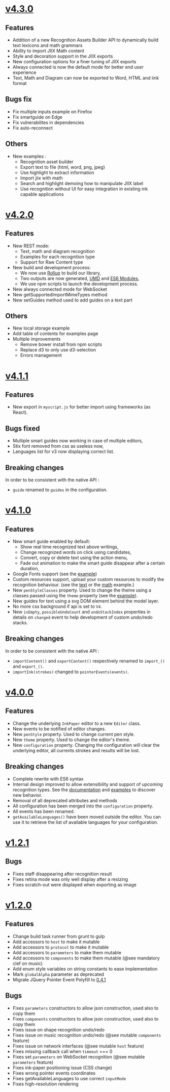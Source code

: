 # [v4.3.0](https://github.com/MyScript/MyScriptJS/tree/v4.3.0)

## Features

- Addition of a new Recognition Assets Builder API to dynamically build text lexicons and math grammars
- Ability to import JIIX Math content
- Style and decoration support in the JIIX exports
- New configuration options for a finer tuning of JIIX exports
- Always connected is now the default mode for better end user experience
- Text, Math and Diagram can now be exported to Word, HTML and iink format

## Bugs fix

- Fix multiple inputs example on Firefox
- Fix smartguide on Edge
- Fix vulnerabilites in dependencies
- Fix auto-reconnect

## Others

- New examples :
    - Recognition asset builder
    - Export text to file (html, word, png, jpeg)
    - Use highlight to extract information
    - Import jiix with math
    - Search and highlight demoing how to manipulate JIIX label
    - Use recognition without UI for easy integration in existing ink capable applications

# [v4.2.0](https://github.com/MyScript/MyScriptJS/tree/v4.2.0)

## Features

- New REST mode:
    - Text, math and diagram recognition
    - Examples for each recognition type
    - Support for Raw Content type
- New build and development process:
    - We now use [Rollup](https://rollupjs.org/) to build our library,
    - Two outputs are now generated, [UMD](https://github.com/umdjs/umd) and [ES6 Modules](https://hacks.mozilla.org/2015/08/es6-in-depth-modules/),
    - We use npm scripts to launch the development process.
- New always connected mode for WebSocket
- New getSupportedImportMimeTypes method
- New setGuides method used to add guides on a text part

## Others

- New local storage example
- Add table of contents for examples page
- Multiple improvements
    - Remove bower install from npm scripts
    - Replace d3 to only use d3-selection
    - Errors management

# [v4.1.1](https://github.com/MyScript/MyScriptJS/tree/v4.1.1)

## Features

- New export in `myscript.js` for better import using frameworks (as React).

## Bugs fixed

- Multiple smart guides now working in case of multiple editors,
- Stix font removed from css as useless now,
- Languages list for v3 now displaying correct list.

## Breaking changes

In order to be consistent with the native API :
- `guide` renamed to `guides` in the configuration.

# [v4.1.0](https://github.com/MyScript/MyScriptJS/tree/v4.1.0)

## Features
- New smart guide enabled by default:
    - Show real time recognized text above writings,
    - Change recognized words on click using candidates,
    - Convert, copy or delete text using the action menu,
    - Fade out animation to make the smart guide disappear after a certain duration,
- Google Fonts support (see the [example](./examples/v4/customize_style.html))
- Custom resources support, upload your custom resources to modify the recognition behaviour. (see the [text](./examples/v4/custom_resources_text.html) or the [math](./examples/v4/custom_resources_math.html) example.)
- New `penStyleClasses` property. Used to change the theme using a classes passed using the `theme` property (see the [example](./examples/v4/customize_style.html)).
- New guides for text using a svg DOM element behind the model layer.
- No more css background if api is set to `V4`.
- New `isEmpty`, `possibleUndoCount` and `undoStackIndex` properties in details on `changed` event to help development of custom undo/redo stacks.

## Breaking changes
In order to be consistent with the native API :
- `importContent()` and `exportContent()` respectively renamed to `import_()` and `export_()`.
- `importInk(strokes)` changed to `pointerEvents(events)`.

# [v4.0.0](https://github.com/MyScript/MyScriptJS/tree/v4.0.0)

## Features
- Change the underlying `InkPaper` editor to a new `Editor` class.
- New events to be notified of editor changes.
- New `penStyle` property. Used to change current pen style. 
- New `theme` property. Used to change the editor's theme. 
- New `configuration` property. Changing the configuration will clear the underlying editor, all currents strokes and results will be lost.
 
## Breaking changes
- Complete rewrite with ES6 syntax
- Internal design improved to allow extensibility and support of upcoming recognition types. See the [documentation](./docs/index.html) and [examples](./examples/index.html) to discover new behavior. 
- Removal of all deprecated attributes and methods
- All configuration has been merged into the `configuration` property.
- All events has been renamed. 
- `getAvailableLanguages()` have been moved outside the editor. You can use it to retrieve the list of available languages for your configuration.

# [v1.2.1](https://github.com/MyScript/MyScriptJS/tree/v1.2.1)

## Bugs
- Fixes staff disappearing after recognition result
- Fixes retina mode was only well display after a resizing
- Fixes scratch-out were displayed when exporting as image 

# [v1.2.0](https://github.com/MyScript/MyScriptJS/tree/v1.2.0)

## Features
- Change build task runner from grunt to gulp
- Add accessors to `host` to make it mutable
- Add accessors to `protocol` to make it mutable
- Add accessors to `parameters` to make them mutable
- Add accessors to `components` to make them mutable (@see mandatory clef on music)
- Add enum style variables on string constants to ease implementation
- Mark `globalAlpha` parameter as deprecated
- Migrate JQuery Pointer Event Polyfill to [0.4.1](https://github.com/jquery/PEP/releases/tag/0.4.1)

## Bugs
- Fixes `parameters` constructors to allow json construction, used also to copy them
- Fixes `components` constructors to allow json construction, used also to copy them
- Fixes issue on shape recognition undo/redo
- Fixes issue on music recognition undo/redo (@see mutable `components` feature)
- Fixes issue on network interfaces (@see mutable `host` feature)
- Fixes missing callback call when `timeout` === 0
- Fixes set `parameters` on WebSocket recognition (@see mutable `parameters` feature)
- Fixes ink-paper positioning issue (CSS change)
- Fixes wrong pointer events coordinates
- Fixes getAvailableLanguages to use correct `inputMode`
- Fixes high-resolution rendering
